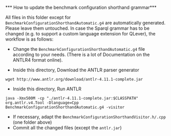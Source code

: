 *** How to update the benchmark configuration shorthand grammar***

All files in this folder except for `BenchmarkConfigurationShorthandAutomatic.g4` are automatically generated.
Please leave them untouched. In case the Sparql grammar has to be changed (e.g. to support
a custom language extension for QLever),
the workflow is as follows:

* Change the `BenchmarkConfigurationShorthandAutomatic.g4` file according to your needs.
  (There is a lot of Documentation on the ANTLR4 format online).
  
* Inside this directory, Download the ANTLR parser generator
```
wget http://www.antlr.org/download/antlr-4.11.1-complete.jar
```
* Inside this directory, Run ANTLR
```
java -Xmx500M -cp "./antlr-4.11.1-complete.jar:$CLASSPATH" org.antlr.v4.Tool -Dlanguage=Cpp BenchmarkConfigurationShorthandAutomatic.g4 -visitor
```

* If necessary, adapt the `BenchmarkConfigurationShorthandVisitor.h/.cpp` (one folder above)
* Commit all the changed files (except the `antlr.jar`)
